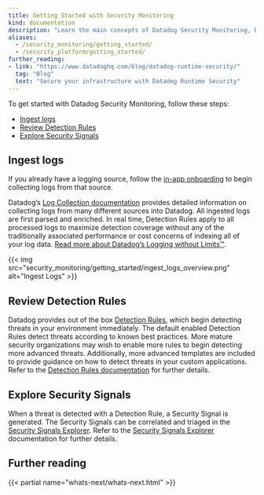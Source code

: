 ```yaml
---
title: Getting Started with Security Monitoring
kind: documentation
description: "Learn the main concepts of Datadog Security Monitoring, how to enable threat detection, and discover out of the box threat detection rules."
aliases:
  - /security_monitoring/getting_started/
  - /security_platform/getting_started/
further_reading:
- link: "https://www.datadoghq.com/blog/datadog-runtime-security/"
  tag: "Blog"
  text: "Secure your infrastructure with Datadog Runtime Security"
---
```


To get started with Datadog Security Monitoring, follow these steps:

* [Ingest logs](#ingest-logs)
* [Review Detection Rules](#review-detection-rules)
* [Explore Security Signals](#explore-security-signals)

## Ingest logs

If you already have a logging source, follow the [in-app onboarding][1] to begin collecting logs from that source.

Datadog’s [Log Collection documentation][2] provides detailed information on collecting logs from many different sources into Datadog. All ingested logs are first parsed and enriched. In real time, Detection Rules apply to all processed logs to maximize detection coverage without any of the traditionally associated performance or cost concerns of indexing all of your log data. [Read more about Datadog’s Logging without Limits™][3].

{{< img src="security_monitoring/getting_started/ingest_logs_overview.png" alt="Ingest Logs" >}}

## Review Detection Rules

Datadog provides out of the box [Detection Rules][4], which begin detecting threats in your environment immediately. The default enabled Detection Rules detect threats according to known best practices. More mature security organizations may wish to enable more rules to begin detecting more advanced threats. Additionally, more advanced templates are included to provide guidance on how to detect threats in your custom applications. Refer to the [Detection Rules documentation][5] for further details.

## Explore Security Signals

When a threat is detected with a Detection Rule, a Security Signal is generated. The Security Signals can be correlated and triaged in the [Security Signals Explorer][6]. Refer to the [Security Signals Explorer][7] documentation for further details.

## Further reading

{{< partial name="whats-next/whats-next.html" >}}

[1]: https://app.datadoghq.com/security/onboarding
[2]: /logs/log_collection/
[3]: https://www.datadoghq.com/blog/logging-without-limits/
[4]: /security_monitoring/default_rules/
[5]: /security_monitoring/detection_rules/
[6]: https://app.datadoghq.com/security
[7]: /security_monitoring/explorer/
